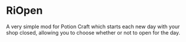 # RiOpen
A very simple mod for Potion Craft which starts each new day with your shop closed, allowing you to choose whether or  not to open for the day.
